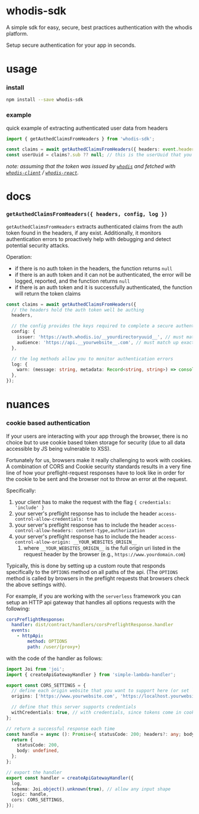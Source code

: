 # whodis-sdk

A simple sdk for easy, secure, best practices authentication with the whodis platform.

Setup secure authentication for your app in seconds.

# usage

### install

```sh
npm install --save whodis-sdk
```

### example

quick example of extracting authenticated user data from headers

```ts
import { getAuthedClaimsFromHeaders } from 'whodis-sdk';

const claims = await getAuthedClaimsFromHeaders({ headers: event.headers, config: config.whodis, log });
const userUuid = claims?.sub ?? null; // this is the userUuid that you can use to uniquely identify your users
```

_note: assuming that the token was issued by [`whodis`](https://github.com/whodisio/whodis-cli) and fetched with [`whodis-client`](https://github.com/whodisio/whodis-client) / [`whodis-react`](https://github.com/whodisio/whodis-react)._

# docs

### `getAuthedClaimsFromHeaders({ headers, config, log })`

`getAuthedClaimsFromHeaders` extracts authenticated claims from the auth token found in the headers, if any exist. Additionally, it monitors authentication errors to proactively help with debugging and detect potential security attacks.

Operation:

- if there is no auth token in the headers, the function returns `null`
- if there is an auth token and it can not be authenticated, the error will be logged, reported, and the function returns `null`
- if there is an auth token and it is successfully authenticated, the function will return the token claims

```ts
const claims = await getAuthedClaimsFromHeaders({
  // the headers hold the auth token well be authing
  headers,

  // the config provides the keys required to complete a secure authentication of a JWT
  config: {
    issuer: 'https://auth.whodis.io/__yourdirectoryuuid__', // must match up exactly with what is present on the token, to verify that the token was from the intended authority
    audience: 'https://api.__yourwebsite__.com', // must match up exactly with what is present on the token, to verify the token was intended for you
  },

  // the log methods allow you to monitor authentication errors
  log: {
    warn: (message: string, metadata: Record<string, string>) => console.log(message, metadata), // replace this with your favorite log method
  },
});
```

# nuances

### cookie based authentication

If your users are interacting with your app through the browser, there is no choice but to use cookie based token storage for security (due to all data accessible by JS being vulnerable to XSS).

Fortunately for us, browsers make it really challenging to work with cookies. A combination of CORS and Cookie security standards results in a very fine line of how your preflight-request responses have to look like in order for the cookie to be sent and the browser not to throw an error at the request.

Specifically:

1. your client has to make the request with the flag `{ credentials: 'include' }`
2. your server's preflight response has to include the header `access-control-allow-credentials: true`
3. your server's preflight response has to include the header `access-control-allow-headers: content-type,authorization`
4. your server's preflight response has to include the header `access-control-allow-origin: __YOUR_WEBSITES_ORIGIN__`
   1. where `__YOUR_WEBSITES_ORIGIN__` is the full origin uri listed in the request header by the browser (e.g., `https://www.yourdomain.com`)

Typically, this is done by setting up a custom route that responds specifically to the `OPTIONS` method on all paths of the api. (The `OPTIONS` method is called by browsers in the preflight requests that browsers check the above settings with).

For example, if you are working with the `serverless` framework you can setup an HTTP api gateway that handles all options requests with the following:

```yml
corsPreflightResponse:
  handler: dist/contract/handlers/corsPreflightResponse.handler
  events:
    - httpApi:
        method: OPTIONS
        path: /user/{proxy+}
```

with the code of the handler as follows:

```ts
import Joi from 'joi';
import { createApiGatewayHandler } from 'simple-lambda-handler';

export const CORS_SETTINGS = {
  // define each origin website that you want to support here (or set `origins: '*'` if you want to support all origins)
  origins: ['https://www.yourwebsite.com', 'https://localhost.yourwebsite.com:3443'], // for example, support the main website and a localhost variant

  // define that this server supports credentials
  withCredentials: true, // with credentials, since tokens come in cookies from browser
};

// return a successful response each time
const handle = async (): Promise<{ statusCode: 200; headers?: any; body: undefined }> => {
  return {
    statusCode: 200,
    body: undefined,
  };
};

// export the handler
export const handler = createApiGatewayHandler({
  log,
  schema: Joi.object().unknown(true), // allow any input shape
  logic: handle,
  cors: CORS_SETTINGS,
});
```
